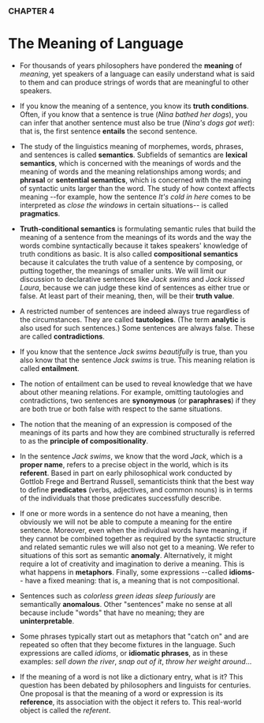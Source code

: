 ### CHAPTER 4

# The Meaning of Language

- For thousands of years philosophers have pondered the **meaning** of *meaning*, yet speakers of a language can easily understand what is said to them and can produce strings of words that are meaningful to other speakers.
- If you know the meaning of a sentence, you know its **truth conditions**. Often, if you know that a sentence is true (*Nina bathed her dogs*), you can infer that another sentence must also be true (*Nina's dogs got wet*): that is, the first sentence **entails** the second sentence.
- The study of the linguistics meaning of morphemes, words, phrases, and sentences is called **semantics**. Subfields of semantics are **lexical semantics**, which is concerned with the meanings of words and the meaning of words and the meaning relationships among words; and **phrasal** or **sentential semantics**, which is concerned with the meaning of syntactic units larger than the word. The study of how context affects meaning --for example, how the sentence *It's cold in here* comes to be interpreted as *close the windows* in certain situations-- is called **pragmatics**.
- **Truth-conditional semantics** is formulating semantic rules that build the meaning of a sentence from the meanings of its words and the way the words combine syntactically because it takes speakers' knowledge of truth conditions as basic. It is also called **compositional semantics** because it calculates the truth value of a sentence by composing, or putting together, the meanings of smaller units. We will limit our discussion to declarative sentences like *Jack swims* and *Jack kissed Laura*, because we can judge these kind of sentences as either true or false. At least part of their meaning, then, will be their **truth value**.
- A restricted number of sentences are indeed always true regardless of the circumstances. They are called **tautologies**. (The term **analytic** is also used for such sentences.) Some sentences are always false. These are called **contradictions**.
- If you know that the sentence *Jack swims beautifully* is true, than you also know that the sentence *Jack swims* is true. This meaning relation is called **entailment**.
- The notion of entailment can be used to reveal knowledge that we have about other meaning relations. For example, omitting tautologies and contradictions, two sentences are **synonymous** (or **paraphrases**) if they are both true or both false with respect to the same situations.

- The notion that the meaning of an expression is composed of the meanings of its parts and how they are combined structurally is referred to as the **principle of compositionality**.
- In the sentence *Jack swims*, we know that the word *Jack*, which is a **proper name**, refers to a precise object in the world, which is its **referent**. Based in part on early philosophical work conducted by Gottlob Frege and Bertrand Russell, semanticists think that the best way to define **predicates** (verbs, adjectives, and common nouns) is in terms of the individuals that those predicates successfully describe.
- If one or more words in a sentence do not have a meaning, then obviously we will not be able to compute a meaning for the entire sentence. Moreover, even when the individual words have meaning, if they cannot be combined together as required by the syntactic structure and related semantic rules we will also not get to a meaning. We refer to situations of this sort as semantic **anomaly**. Alternatively, it might require a lot of creativity and imagination to derive a meaning. This is what happens in **metaphors**. Finally, some expressions --called **idioms**-- have a fixed meaning: that is, a meaning that is not compositional.
- Sentences such as *colorless green ideas sleep furiously* are semantically **anomalous**. Other "sentences" make no sense at all because include "words" that have no meaning; they are **uninterpretable**.

- Some phrases typically start out as metaphors that "catch on" and are repeated so often that they become fixtures in the language. Such expressions are called *idioms*, or **idiomatic phrases**, as in these examples: *sell down the river*, *snap out of it*, *throw her weight around*...

- If the meaning of a word is not like a dictionary entry, what is it? This question has been debated by philosophers and linguists for centuries. One proposal is that the meaning of a word or expression is its **reference**, its association with the object it refers to. This real-world object is called the *referent*.
